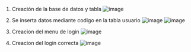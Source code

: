 1) Creación de la base de datos y tabla
   ![image](https://github.com/silviachaluisa/Deber-Java-Swing2/assets/133398724/6c083c9d-e0b0-45f5-896a-24873165e168)

2) Se inserta datos mediante codigo en la tabla usuario
   ![image](https://github.com/silviachaluisa/Deber-Java-Swing2/assets/133398724/43931017-ba73-4cc3-8d54-437d4f1033c2)
   ![image](https://github.com/silviachaluisa/Deber-Java-Swing2/assets/133398724/475d7666-36f5-4365-bb62-064cc2728b3f)
3) Creacion del menu de login
   ![image](https://github.com/silviachaluisa/Deber-Java-Swing2/assets/133398724/edf68d14-e713-4e40-b082-e4de84f0d47f)
4) Creacion del login correcta
   ![image](https://github.com/silviachaluisa/Deber-Java-Swing2/assets/133398724/9569fffb-85b3-4627-97fb-9f68596d40dc)




